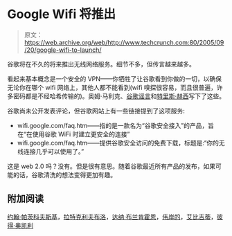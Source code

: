 # Google Wifi 将推出 

> 原文：<https://web.archive.org/web/http://www.techcrunch.com:80/2005/09/20/google-wifi-to-launch/>

谷歌将在不久的将来推出无线网络服务。细节不多，但传言越来越多。

看起来基本概念是一个安全的 VPN——你牺牲了让谷歌看到你做的一切，以确保无论你在哪个 wifi 网络上，其他人都不能看到(wifi 嗅探很容易，而且很普遍，许多密码都是不经哈希传输的)。奥姆·马利克、[谷歌谣言](https://web.archive.org/web/20221006192300/http://www.googlerumors.com/2005/09/20/google-secure-access-client/)和[特里斯·赫西](https://web.archive.org/web/20221006192300/http://blog.larixconsulting.com/blog/_archives/2005/9/20/1243516.html)写下了这些。

谷歌尚未公开发表评论，但谷歌网站上有一些链接提到了这项服务:

*   wifi.google.com/faq.htm——指的是一款名为“谷歌安全接入”的产品，旨在“在使用谷歌 WiFi 时建立更安全的连接”
*   wifi.google.com/faq.htm——提供谷歌安全访问的免费下载，标题是:“你的无线连接几乎可以使用了。”

这是 web 2.0 吗？没有。但是很有意思。随着谷歌最近所有产品的发布，如果可能的话，谷歌清洗的想法变得更加有趣。

## 附加阅读

[约翰·帕茨科夫斯基](https://web.archive.org/web/20221006192300/http://blogs.siliconvalley.com/gmsv/2005/09/google_take_all.html)，[拉特克利夫布洛](https://web.archive.org/web/20221006192300/http://wifi.google.com/faq.htm)，[达纳·布兰肯霍恩](https://web.archive.org/web/20221006192300/http://wifi.google.com/faq.htm)，[伟岸的](https://web.archive.org/web/20221006192300/http://wifi.google.com/faq.htm)，[艾比吉蒂](https://web.archive.org/web/20221006192300/http://ebiquity.umbc.edu/blogger/?p=349)，[彼得·奥凯利](https://web.archive.org/web/20221006192300/http://pbokelly.blogspot.com/2005/09/google-plans-own-wifi-service-web-site.html)